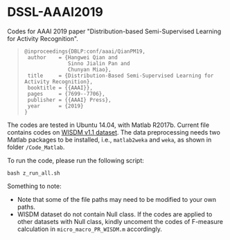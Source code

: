 

# DSSL-AAAI2019
Codes for AAAI 2019 paper "Distribution-based Semi-Supervised Learning for Activity Recognition".
> ```
>@inproceedings{DBLP:conf/aaai/QianPM19,
>  author    = {Hangwei Qian and
>               Sinno Jialin Pan and
>               Chunyan Miao},
>  title     = {Distribution-Based Semi-Supervised Learning for Activity Recognition},
>  booktitle = {{AAAI}},
>  pages     = {7699--7706},
>  publisher = {{AAAI} Press},
>  year      = {2019}
>}
> ```


The codes are tested in Ubuntu 14.04, with Matlab R2017b. Current file contains codes on [WISDM v1.1 dataset](http://www.cis.fordham.edu/wisdm/dataset.php#actitracker). The data preprocessing needs two Matlab packages to be installed, i.e., `matlab2weka` and `weka`, as shown in folder `/Code_Matlab`.


To run the code, please run the following script:

```
bash z_run_all.sh
```


Something to note:

-  Note that some of the file paths may need to be modified to your own paths.
-  WISDM dataset do not contain Null class. If the codes are applied to other datasets with Null class, kindly uncoment the codes of F-measure calculation in `micro_macro_PR_WISDM.m` accordingly. 






